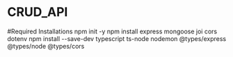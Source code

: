 # CRUD_API
#Required Installations
npm init -y
npm install express mongoose joi cors dotenv
npm install --save-dev typescript ts-node nodemon @types/express @types/node @types/cors
